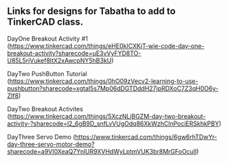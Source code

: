 Links for designs for Tabatha to add to TinkerCAD class. 
--
DayOne Breakout Activity #1 (https://www.tinkercad.com/things/eHE0kICXKjT-wie-code-day-one-breakout-activity?sharecode=uE3vVyFYD8TO-U85L5rjVukef8ltX2xAwcpNY5hB3kU)

DayTwo PushButton Tutorial (https://www.tinkercad.com/things/0hO09zVecv2-learning-to-use-pushbutton?sharecode=xgtaI5s7Mp06dDGTDddH27jpRDXoC7Z3qH0O6y-ZIf8)

DayTwo Breakout Activites (https://www.tinkercad.com/things/5XczNLjBGZM-day-two-breakout-activity-?sharecode=l2_6gB9D_snfLvVUgOdq86XkWzhClnPociERSkhkPBY)

DayThree Servo Demo (https://www.tinkercad.com/things/6gw6rhTDwYr-day-three-servo-motor-demo?sharecode=a9VI0XeaQ7YnlUR9XVHdWyLptmVUK3br8MrGFoOculI)

